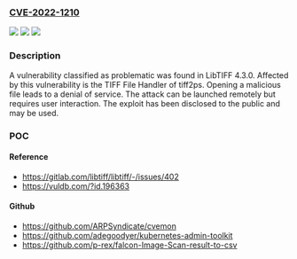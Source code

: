 ### [CVE-2022-1210](https://cve.mitre.org/cgi-bin/cvename.cgi?name=CVE-2022-1210)
![](https://img.shields.io/static/v1?label=Product&message=LibTIFF&color=blue)
![](https://img.shields.io/static/v1?label=Version&message=n%2Fa&color=blue)
![](https://img.shields.io/static/v1?label=Vulnerability&message=CWE-400%20Resource%20Consumption&color=brighgreen)

### Description

A vulnerability classified as problematic was found in LibTIFF 4.3.0. Affected by this vulnerability is the TIFF File Handler of tiff2ps. Opening a malicious file leads to a denial of service. The attack can be launched remotely but requires user interaction. The exploit has been disclosed to the public and may be used.

### POC

#### Reference
- https://gitlab.com/libtiff/libtiff/-/issues/402
- https://vuldb.com/?id.196363

#### Github
- https://github.com/ARPSyndicate/cvemon
- https://github.com/adegoodyer/kubernetes-admin-toolkit
- https://github.com/p-rex/falcon-Image-Scan-result-to-csv

